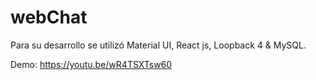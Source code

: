 # webChat
Para su desarrollo se utilizó Material UI, React js, Loopback 4 & MySQL.

Demo: https://youtu.be/wR4TSXTsw60
